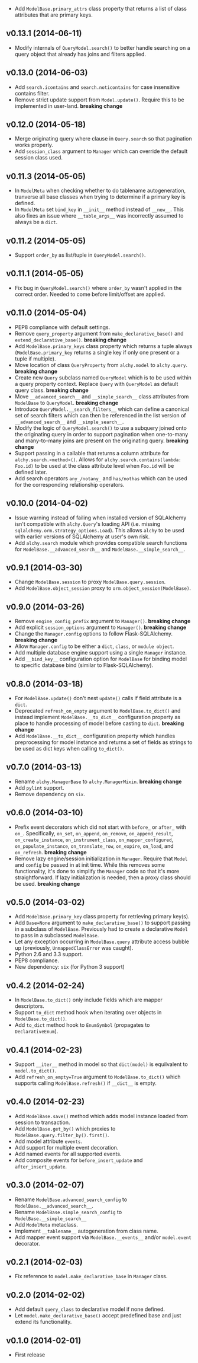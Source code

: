 - Add `ModelBase.primary_attrs` class property that returns a list of class attributes that are primary keys.

## v0.13.1 (2014-06-11)

- Modify internals of `QueryModel.search()` to better handle searching on a query object that already has joins and filters applied.

## v0.13.0 (2014-06-03)

- Add `search.icontains` and `search.noticontains` for case insensitive contains filter.
- Remove strict update support from `Model.update()`. Require this to be implemented in user-land. **breaking change**

## v0.12.0 (2014-05-18)

- Merge originating query where clause in `Query.search` so that pagination works properly.
- Add `session_class` argument to `Manager` which can override the default session class used.

## v0.11.3 (2014-05-05)

- In `ModelMeta` when checking whether to do tablename autogeneration, tranverse all base classes when trying to determine if a primary key is defined.
- In `ModelMeta` set `bind_key` in `__init__` method instead of `__new__`. This also fixes an issue where `__table_args__` was incorrectly assumed to always be a `dict`.

## v0.11.2 (2014-05-05)

- Support `order_by` as list/tuple in `QueryModel.search()`.

## v0.11.1 (2014-05-05)

- Fix bug in `QueryModel.search()` where `order_by` wasn't applied in the correct order. Needed to come before limit/offset are applied.

## v0.11.0 (2014-05-04)

- PEP8 compliance with default settings.
- Remove `query_property` argument from `make_declarative_base()` and `extend_declarative_base()`. **breaking change**
- Add `ModelBase.primary_keys` class property which returns a tuple always (`ModelBase.primary_key` returns a single key if only one present or a tuple if multiple).
- Move location of class `QueryProperty` from `alchy.model` to `alchy.query`. **breaking change**
- Create new `Query` subclass named `QueryModel` which is to be used within a query property context. Replace `Query` with `QueryModel` as default query class. **breaking change**
- Move `__advanced_search__` and `__simple_search__` class attributes from `ModelBase` to `QueryModel`. **breaking change**
- Introduce `QueryModel.__search_filters__` which can define a canonical set of search filters which can then be referenced in the list version of `__advanced_search__` and `__simple_search__`.
- Modify the logic of `QueryModel.search()` to use a subquery joined onto the originating query in order to support pagination when one-to-many and many-to-many joins are present on the originating query. **breaking change**
- Support passing in a callable that returns a column attribute for `alchy.search.<method>()`. Allows for `alchy.search.contains(lambda: Foo.id)` to be used at the class attribute level when `Foo.id` will be defined later.
- Add search operators `any_/notany_` and `has/nothas` which can be used for the corresponding relationship operators.

## v0.10.0 (2014-04-02)

- Issue warning instead of failing when installed version of SQLAlchemy isn't compatible with `alchy.Query`'s loading API (i.e. missing `sqlalchemy.orm.strategy_options.Load`). This allows `alchy` to be used with earlier versions of SQLAlchemy at user's own risk.
- Add `alchy.search` module which provides compatible search functions for `ModelBase.__advanced_search__` and `ModelBase.__simple_search__`.

## v0.9.1 (2014-03-30)

- Change `ModelBase.session` to proxy `ModelBase.query.session`.
- Add `ModelBase.object_session` proxy to `orm.object_session(ModelBase)`.

## v0.9.0 (2014-03-26)

- Remove `engine_config_prefix` argument to `Manager()`. **breaking change**
- Add explicit `session_options` argument to `Manager()`. **breaking change**
- Change the `Manager.config` options to follow Flask-SQLAlchemy. **breaking change**
- Allow `Manager.config` to be either a `dict`, `class`, or `module object`.
- Add multiple database engine support using a single `Manager` instance.
- Add `__bind_key__` configuration option for `ModelBase` for binding model to specific database bind (similar to Flask-SQLAlchemy).

## v0.8.0 (2014-03-18)

- For `ModelBase.update()` don't nest `update()` calls if field attribute is a `dict`.
- Deprecated `refresh_on_empty` argument to `ModelBase.to_dict()` and instead implement `ModelBase.__to_dict__` configuration property as place to handle processing of model before casting to `dict`. **breaking change**
- Add `ModelBase.__to_dict__` configuration property which handles preprocessing for model instance and returns a set of fields as strings to be used as dict keys when calling `to_dict()`.

## v0.7.0 (2014-03-13)

- Rename `alchy.ManagerBase` to `alchy.ManagerMixin`. **breaking change**
- Add `pylint` support.
- Remove dependency on `six`.

## v0.6.0 (2014-03-10)

- Prefix event decorators which did not start with `before_` or `after_` with `on_`. Specifically, `on_set`, `on_append`, `on_remove`, `on_append_result`, `on_create_instance`, `on_instrument_class`, `on_mapper_configured`, `on_populate_instance`, `on_translate_row`, `on_expire`, `on_load`, and `on_refresh`. **breaking change**
- Remove lazy engine/session initialization in `Manager`. Require that `Model` and `config` be passed in at init time. While this removes some functionality, it's done to simplify the `Manager` code so that it's more straightforward. If lazy initialization is needed, then a proxy class should be used. **breaking change**

## v0.5.0 (2014-03-02)

- Add `ModelBase.primary_key` class property for retrieving primary key(s).
- Add `Base=None` argument to `make_declarative_base()` to support passing in a subclass of `ModelBase`. Previously had to create a declarative `Model` to pass in a subclassed `ModelBase`.
- Let any exception occurring in `ModelBase.query` attribute access bubble up (previously, `UnmappedClassError` was caught).
- Python 2.6 and 3.3 support.
- PEP8 compliance.
- New dependency: `six` (for Python 3 support)

## v0.4.2 (2014-02-24)

- In `ModelBase.to_dict()` only include fields which are mapper descriptors.
- Support `to_dict` method hook when iterating over objects in `ModelBase.to_dict()`.
- Add `to_dict` method hook to `EnumSymbol` (propagates to `DeclarativeEnum`).

## v0.4.1 (2014-02-23)

- Support `__iter__` method in model so that `dict(model)` is equilvalent to `model.to_dict()`.
- Add `refresh_on_empty=True` argument to `ModelBase.to_dict()` which supports calling `ModelBase.refresh()` if `__dict__` is empty.

## v0.4.0 (2014-02-23)

- Add `ModelBase.save()` method which adds model instance loaded from session to transaction.
- Add `ModelBase.get_by()` which proxies to `ModelBase.query.filter_by().first()`.
- Add model attribute `events`.
- Add support for multiple event decoration.
- Add named events for all supported events.
- Add composite events for `before_insert_update` and `after_insert_update`.

## v0.3.0 (2014-02-07)

- Rename `ModelBase.advanced_search_config` to `ModelBase.__advanced_search__`.
- Rename `ModelBase.simple_search_config` to `ModelBase.__simple_search__`
- Add `ModelMeta` metaclass.
- Implement `__tablename__` autogeneration from class name.
- Add mapper event support via `ModelBase.__events__` and/or `model.event` decorator.

## v0.2.1 (2014-02-03)

- Fix reference to `model.make_declarative_base` in `Manager` class.

## v0.2.0 (2014-02-02)

- Add default `query_class` to declarative model if none defined.
- Let `model.make_declarative_base()` accept predefined base and just extend its functionality.

## v0.1.0 (2014-02-01)

- First release
